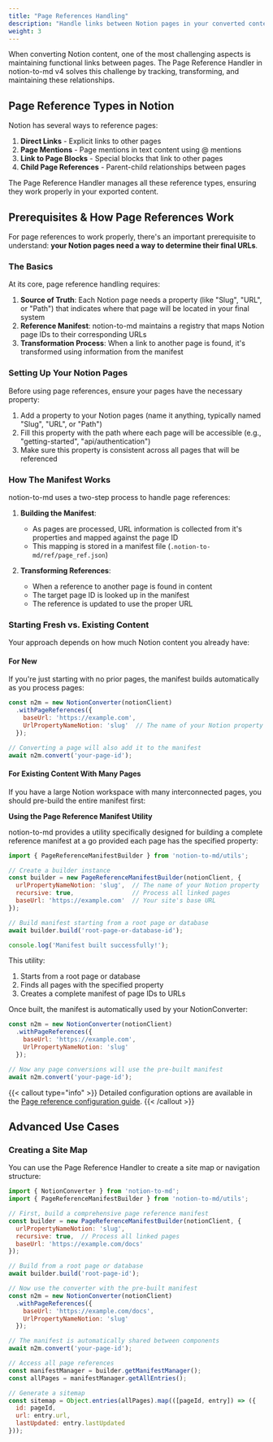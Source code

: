 ```yaml
---
title: "Page References Handling"
description: "Handle links between Notion pages in your converted content"
weight: 3
---
```


When converting Notion content, one of the most challenging aspects is maintaining functional links between pages. The Page Reference Handler in notion-to-md v4 solves this challenge by tracking, transforming, and maintaining these relationships.

## Page Reference Types in Notion

Notion has several ways to reference pages:

1. **Direct Links** - Explicit links to other pages
2. **Page Mentions** - Page mentions in text content using @ mentions
3. **Link to Page Blocks** - Special blocks that link to other pages
4. **Child Page References** - Parent-child relationships between pages

The Page Reference Handler manages all these reference types, ensuring they work properly in your exported content.

## Prerequisites & How Page References Work

For page references to work properly, there's an important prerequisite to understand: **your Notion pages need a way to determine their final URLs**.

### The Basics

At its core, page reference handling requires:

1. **Source of Truth**: Each Notion page needs a property (like "Slug", "URL", or "Path") that indicates where that page will be located in your final system
2. **Reference Manifest**: notion-to-md maintains a registry that maps Notion page IDs to their corresponding URLs
3. **Transformation Process**: When a link to another page is found, it's transformed using information from the manifest

### Setting Up Your Notion Pages

Before using page references, ensure your pages have the necessary property:

1. Add a property to your Notion pages (name it anything, typically named "Slug", "URL", or "Path")
2. Fill this property with the path where each page will be accessible (e.g., "getting-started", "api/authentication")
3. Make sure this property is consistent across all pages that will be referenced

### How The Manifest Works

notion-to-md uses a two-step process to handle page references:

1. **Building the Manifest**:
   * As pages are processed, URL information is collected from it's properties and mapped against the page ID
   * This mapping is stored in a manifest file (`.notion-to-md/ref/page_ref.json`)

2. **Transforming References**:
   * When a reference to another page is found in content
   * The target page ID is looked up in the manifest
   * The reference is updated to use the proper URL

### Starting Fresh vs. Existing Content

Your approach depends on how much Notion content you already have:

#### For New

If you're just starting with no prior pages, the manifest builds automatically as you process pages:

```javascript
const n2m = new NotionConverter(notionClient)
  .withPageReferences({
    baseUrl: 'https://example.com',
    UrlPropertyNameNotion: 'slug'  // The name of your Notion property
  });

// Converting a page will also add it to the manifest
await n2m.convert('your-page-id');
```

#### For Existing Content With Many Pages

If you have a large Notion workspace with many interconnected pages, you should pre-build the entire manifest first:

**Using the Page Reference Manifest Utility**

notion-to-md provides a utility specifically designed for building a complete reference manifest at a go provided each page has the specified property:

```javascript
import { PageReferenceManifestBuilder } from 'notion-to-md/utils';

// Create a builder instance
const builder = new PageReferenceManifestBuilder(notionClient, {
  urlPropertyNameNotion: 'slug',  // The name of your Notion property
  recursive: true,                // Process all linked pages
  baseUrl: 'https://example.com'  // Your site's base URL
});

// Build manifest starting from a root page or database
await builder.build('root-page-or-database-id');

console.log('Manifest built successfully!');
```

This utility:
1. Starts from a root page or database
2. Finds all pages with the specified property
3. Creates a complete manifest of page IDs to URLs

Once built, the manifest is automatically used by your NotionConverter:

```javascript
const n2m = new NotionConverter(notionClient)
  .withPageReferences({
    baseUrl: 'https://example.com',
    UrlPropertyNameNotion: 'slug'
  });

// Now any page conversions will use the pre-built manifest
await n2m.convert('your-page-id');
```

{{< callout type="info" >}}
Detailed configuration options are available in the [Page reference configuration guide](/docs/v4/concepts/configuration/#page-reference-configuration).
{{< /callout >}}

## Advanced Use Cases

### Creating a Site Map

You can use the Page Reference Handler to create a site map or navigation structure:

```javascript
import { NotionConverter } from 'notion-to-md';
import { PageReferenceManifestBuilder } from 'notion-to-md/utils';

// First, build a comprehensive page reference manifest
const builder = new PageReferenceManifestBuilder(notionClient, {
  urlPropertyNameNotion: 'slug',
  recursive: true,  // Process all linked pages
  baseUrl: 'https://example.com/docs'
});

// Build from a root page or database
await builder.build('root-page-id');

// Now use the converter with the pre-built manifest
const n2m = new NotionConverter(notionClient)
  .withPageReferences({
    baseUrl: 'https://example.com/docs',
    UrlPropertyNameNotion: 'slug'
  });

// The manifest is automatically shared between components
await n2m.convert('your-page-id');

// Access all page references
const manifestManager = builder.getManifestManager();
const allPages = manifestManager.getAllEntries();

// Generate a sitemap
const sitemap = Object.entries(allPages).map(([pageId, entry]) => ({
  id: pageId,
  url: entry.url,
  lastUpdated: entry.lastUpdated
}));
```

<!-- ### Handling Private Pages

Notion has complex access rules, and some pages might be private or inaccessible to your integration. The Page Reference Handler gracefully handles these cases:

```javascript
.withPageReferences({
  baseUrl: 'https://example.com/docs',
  UrlPropertyNameNotion: 'slug',
  // Optionally provide fallback handling for private pages
  transformUrl: (url, pageId, isAccessible) => {
    if (!isAccessible) {
      return `/login?redirect=${encodeURIComponent(url)}`;
    }
    return url;
  }
})
``` -->
